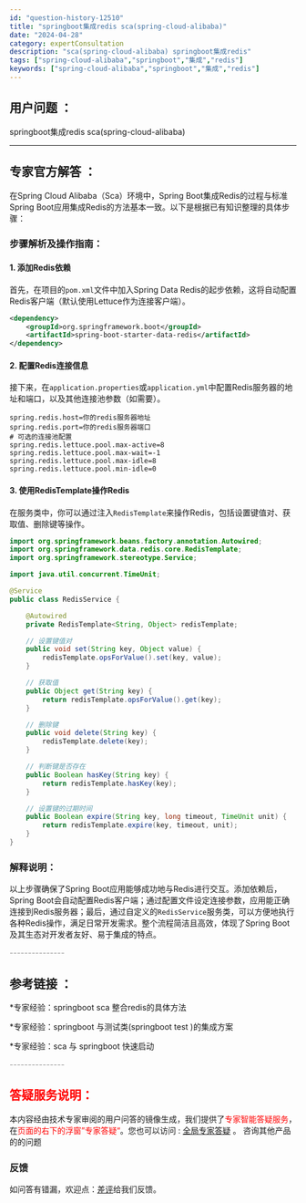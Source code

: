 ```yaml
---
id: "question-history-12510"
title: "springboot集成redis sca(spring-cloud-alibaba)"
date: "2024-04-28"
category: expertConsultation
description: "sca(spring-cloud-alibaba) springboot集成redis"
tags: ["spring-cloud-alibaba","springboot","集成","redis"]
keywords: ["spring-cloud-alibaba","springboot","集成","redis"]
---
```


## 用户问题 ： 
 springboot集成redis sca(spring-cloud-alibaba) 

---------------
## 专家官方解答 ：

在Spring Cloud Alibaba（Sca）环境中，Spring Boot集成Redis的过程与标准Spring Boot应用集成Redis的方法基本一致。以下是根据已有知识整理的具体步骤：

### 步骤解析及操作指南：

#### 1. 添加Redis依赖
首先，在项目的`pom.xml`文件中加入Spring Data Redis的起步依赖，这将自动配置Redis客户端（默认使用Lettuce作为连接客户端）。
```xml
<dependency>
    <groupId>org.springframework.boot</groupId>
    <artifactId>spring-boot-starter-data-redis</artifactId>
</dependency>
```

#### 2. 配置Redis连接信息
接下来，在`application.properties`或`application.yml`中配置Redis服务器的地址和端口，以及其他连接池参数（如需要）。
```properties
spring.redis.host=你的redis服务器地址
spring.redis.port=你的redis服务器端口
# 可选的连接池配置
spring.redis.lettuce.pool.max-active=8
spring.redis.lettuce.pool.max-wait=-1
spring.redis.lettuce.pool.max-idle=8
spring.redis.lettuce.pool.min-idle=0
```

#### 3. 使用RedisTemplate操作Redis
在服务类中，你可以通过注入`RedisTemplate`来操作Redis，包括设置键值对、获取值、删除键等操作。
```java
import org.springframework.beans.factory.annotation.Autowired;
import org.springframework.data.redis.core.RedisTemplate;
import org.springframework.stereotype.Service;

import java.util.concurrent.TimeUnit;

@Service
public class RedisService {

    @Autowired
    private RedisTemplate<String, Object> redisTemplate;

    // 设置键值对
    public void set(String key, Object value) {
        redisTemplate.opsForValue().set(key, value);
    }

    // 获取值
    public Object get(String key) {
        return redisTemplate.opsForValue().get(key);
    }

    // 删除键
    public void delete(String key) {
        redisTemplate.delete(key);
    }

    // 判断键是否存在
    public Boolean hasKey(String key) {
        return redisTemplate.hasKey(key);
    }

    // 设置键的过期时间
    public Boolean expire(String key, long timeout, TimeUnit unit) {
        return redisTemplate.expire(key, timeout, unit);
    }
}
```

### 解释说明：
以上步骤确保了Spring Boot应用能够成功地与Redis进行交互。添加依赖后，Spring Boot会自动配置Redis客户端；通过配置文件设定连接参数，应用能正确连接到Redis服务器；最后，通过自定义的`RedisService`服务类，可以方便地执行各种Redis操作，满足日常开发需求。整个流程简洁且高效，体现了Spring Boot及其生态对开发者友好、易于集成的特点。


<font color="#949494">---------------</font> 


## 参考链接 ：

*专家经验：springboot sca 整合redis的具体方法 
 
 *专家经验：springboot 与测试类(springboot test )的集成方案 
 
 *专家经验：sca 与 springboot 快速启动 


 <font color="#949494">---------------</font> 
 


## <font color="#FF0000">答疑服务说明：</font> 

本内容经由技术专家审阅的用户问答的镜像生成，我们提供了<font color="#FF0000">专家智能答疑服务</font>，在<font color="#FF0000">页面的右下的浮窗”专家答疑“</font>。您也可以访问 : [全局专家答疑](https://opensource.alibaba.com/chatBot) 。 咨询其他产品的的问题

### 反馈
如问答有错漏，欢迎点：[差评](https://ai.nacos.io/user/feedbackByEnhancerGradePOJOID?enhancerGradePOJOId=12603)给我们反馈。
